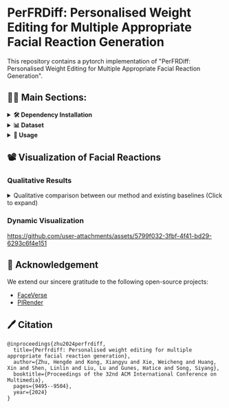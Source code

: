 # PerFRDiff: Personalised Weight Editing for Multiple Appropriate Facial Reaction Generation
This repository contains a pytorch implementation of "PerFRDiff: Personalised Weight Editing for Multiple Appropriate Facial Reaction Generation".


## 👨‍🏫 Main Sections:
[//]: # (- [Overview]&#40;#overview&#41;)
[//]: # (- [Installation]&#40;#installation&#41;)
[//]: # (- [Dataset]&#40;#dataset&#41;)
[//]: # (- [Usage]&#40;#usage&#41;)

<details>
<summary><b>🛠️ Dependency Installation</b></summary>
<p>

We provide detailed instructions for setting up the environment using conda. First, create and activate a new environment:
``` shell
conda create -n react python=3.10
conda activate react
```

### 1. Install PyTorch
First, check your CUDA version:
``` shell
nvidia-smi
```
Visit [Pytorch official website](https://pytorch.org/) to get the appropriate installation command. For example:
``` shell
conda install pytorch==2.0.0 torchvision==0.15.0 torchaudio==2.0.0 pytorch-cuda=11.8 -c pytorch -c nvidia
```

### 2. Install PyTorch3D Dependencies
Install the following dependencies:
``` shell
conda install -c fvcore -c iopath -c conda-forge fvcore iopath
```
For CUDA versions older than 11.7, you will need to install the CUB library. There are two installation options:

Option A: Using conda (Recommended)
``` shell
conda install -c bottler nvidiacub
```
Option B: Manual installation
1. Download the CUB library from NVIDIA CUB Releases.
2. Unpack it to a folder of your choice. For example, on Linux/Mac:
``` shell
cd ~
mkdir CUB
curl -LO https://github.com/NVIDIA/cub/archive/2.1.0.tar.gz
tar xzf 2.1.0.tar.gz
```
[//]: # (Define the environment variable CUB_HOME in `~/.bashrc` before building and point it to the directory that contains `CMakeLists.txt` for CUB.)
3. Define the environment variable CUB_HOME in `~/.bashrc`. This variable should point to the directory that contains `CMakeLists.txt` for CUB. Add this line to your `~/.bashrc`:
``` shell
export CUB_HOME=~/CUB/cub-2.1.0
```

[//]: # (Install jupyter-notebook and make the environment `react` available to jupyter-notebook by running)
To enable Jupyter notebook support, install Jupyter and register the environment:
``` shell
conda install jupyter
python -m ipykernel install --user --name=react
```

### 3. Install PyTorch3D
First, verify your CUDA version in Python:
``` shell
import torch
torch.version.cuda
```
[//]: # (Download `pytorch3d` file based on the version of python, cuda and pytorch from https://anaconda.org/pytorch3d/pytorch3d/files. For example, to install for Python 3.8, PyTorch 1.12.1 and CUDA 11.6, select the below file to download)
Download the appropriate `PyTorch3D` package from [Anaconda](https://anaconda.org/pytorch3d/pytorch3d/files) based on your Python, CUDA, and PyTorch versions. For example, for Python 3.10, CUDA 11.6, and PyTorch 1.12.0:

[//]: # (Finally install `pytorch3d` via the downloaded `.tar.bz2` file via conda)
``` shell
# linux-64_pytorch3d-0.7.5-py310_cu116_pyt1120.tar.bz2
conda install linux-64_pytorch3d-0.7.5-py310_cu116_pyt1120.tar.bz2
```

### 4. Install Additional Dependencies
[//]: # (pip install omegaconf scikit-video pandas soundfile av decord tensorboard numpy tslearn scikit-image matplotlib imageio plotly opencv-python librosa einops)
Install all remaining dependencies specified in requirements.txt:
``` shell
pip install -r requirements.txt
```

</p>
</details>

<details>
<summary><b>📊 Dataset</b></summary>
<p>

Our work is built upon the REACT 2024 Multimodal Challenge Dataset, which leverages two well-established dyadic interaction datasets: [NOXI](https://dl.acm.org/doi/10.1145/3136755.3136780) and [RECOLA](https://ieeexplore.ieee.org/document/6553805). The dataset can be accessed through the official [REACT 2024 Challenge Homepage](https://sites.google.com/cam.ac.uk/react2024).

After downloading the dataset, please rename your downloaded folder to `data` and place it in the root directory of this project.

### Data Structure
Example directory structure:
```
data
├── test
├── val
├── train
   ├── Video_files
       ├── NoXI
           ├── 010_2016-03-25_Paris
               ├── Expert_video
               ├── Novice_video
                   ├── 1.mp4
                   ├── ....
           ├── ....
       ├── RECOLA
   ├── Audio_files
       ├── NoXI
       ├── RECOLA
           ├── group-1
               ├── P25 
               ├── P26
                   ├── 1.wav
                   ├── ....
           ├── group-2
           ├── group-3
   ├── Emotion
       ├── NoXI
       ├── RECOLA
           ├── group-1
               ├── P1
               ├── P2
                   ├── 1.csv
                   ├── ....
           ├── group-2
           ├── group-3
   ├── 3D_FV_files
       ├── NoXI
       ├── RECOLA
           ├── group-1
               ├── P25 
               ├── P26
                   ├── 1.npy
                   ├── ....
           ├── group-2
           ├── group-3
```
</p>
</details>

<details>
<summary><b>📖 Usage</b></summary>
<p>

### Pre-trained Models
This project provides several pre-trained models, such as:
* Generic Appropriate Facial Reaction Generator (GAFRG)
* Personalized Weight Shifts Generation (PWSG) Block
* Personalized Style Space Learning (PSSL) Block

You can access and download all the available pre-trained models from the following [Google Drive link](https://drive.google.com/file/d/1Drdq3WnQjuOM9GxptC3UsTn_JSsn8_M-/view?usp=sharing). After downloading, please unzip the file and place the `checkpoints` folder into the root directory of this project.

### External Dependencies
Our framework leverages two key external tools:
- [FaceVerse](https://github.com/LizhenWangT/FaceVerse) for extraction of 3DMM coefficients
- [PIRender](https://github.com/RenYurui/PIRender) (3D-to-2D tool) for facial reaction frame rendering

For convenience, we have compiled all necessary model files into a single package, available at [Google Drive link](https://drive.google.com/file/d/14Z1vFbu4Amren8TjS_PEIZZVIqWdikm5/view?usp=sharing). After downloading, please extract the `external` folder and place it in the root directory of this project. This package includes:

- FaceVerse model (Version 2) and auxiliary files (mean_face, std_face, and reference_full)
- Well-trained PIRender model

### Training
``` bash
# Training GAFRG for multiple appropriate facial reaction generation
python train_diffusion.py --mode train --writer True --config diffusion_model.yaml
```

``` bash
# Training Personalized GAFRG (with Weight Editing) for multiple appropriate facial reaction generation
python train_rewrite_weight.py --mode train --writer True --config rewrite_weight.yaml
```

### Inference
``` bash
# Inference using GAFRG for multiple appropriate facial reaction generation
python evaluate_diffusion.py --mode test --config diffusion_model.yaml
```

``` bash
# Inference using Personalised GAFRG (with Weight Editing) for multiple appropriate facial reaction generation
python evaluate_rewrite_weight.py --mode test --config rewrite_weight.yaml
```

</p>
</details>


## 📽 Visualization of Facial Reactions

### Qualitative Results

[//]: # (Qualitative comparison between our method and existing baselines.)
[//]: # (![Comparison]&#40;docs/figures/comparison.png&#41;)

<details>
<summary>Qualitative comparison between our method and existing baselines (Click to expand) </summary>
<p>

![Comparison](docs/figures/comparison.png)

</p>
</details>

### Dynamic Visualization

https://github.com/user-attachments/assets/5799f032-3fbf-4f41-bd29-6293c6f4e151


## 🤝 Acknowledgement
We extend our sincere gratitude to the following open-source projects:
- [FaceVerse](https://github.com/LizhenWangT/FaceVerse)
- [PIRender](https://github.com/RenYurui/PIRender)


## 🖊️ Citation
```
@inproceedings{zhu2024perfrdiff,
  title={Perfrdiff: Personalised weight editing for multiple appropriate facial reaction generation},
  author={Zhu, Hengde and Kong, Xiangyu and Xie, Weicheng and Huang, Xin and Shen, Linlin and Liu, Lu and Gunes, Hatice and Song, Siyang},
  booktitle={Proceedings of the 32nd ACM International Conference on Multimedia},
  pages={9495--9504},
  year={2024}
}
```
